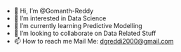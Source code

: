 - 👋 Hi, I’m @Gomanth-Reddy
- 👀 I’m interested in Data Science
- 🌱 I’m currently learning Predictive Modelling
- 💞️ I’m looking to collaborate on Data Related Stuff
- 📫 How to reach me Mail Me: dgreddi2000@gmail.com


<!---
Gomanth-Reddy/Gomanth-Reddy is a ✨ special ✨ repository because its `README.md` (this file) appears on your GitHub profile.
You can click the Preview link to take a look at your changes.
--->
